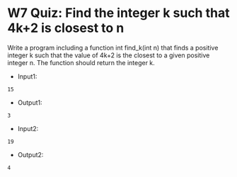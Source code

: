 # W7 Quiz: Find the integer k such that 4k+2 is closest to n

Write a program including a function int find_k(int n) that finds a positive integer k such that the value of 4k+2 is the closest to a given positive integer n. The function should return the integer k.

- Input1:
```
15
```
- Output1:
```
3
```

- Input2:
```
19
```
- Output2:
```
4
```